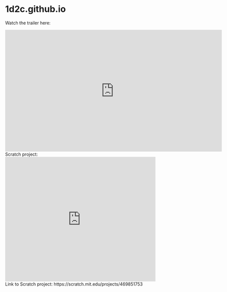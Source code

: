 # 1d2c.github.io
Watch the trailer here:
<iframe width="699" height="393" src="https://www.youtube.com/embed/Ofi5XaGdtkE" frameborder="0" allow="accelerometer; autoplay; clipboard-write; encrypted-media; gyroscope; picture-in-picture" allowfullscreen></iframe>
Scratch project:
<iframe src="https://scratch.mit.edu/projects/469851753/embed" allowtransparency="true" width="485" height="402" frameborder="0" scrolling="no" allowfullscreen></iframe>
Link to Scratch project:
https://scratch.mit.edu/projects/469851753
